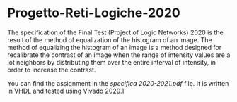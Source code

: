 # Progetto-Reti-Logiche-2020

The specification of the Final Test (Project of Logic Networks) 2020 is the result of the method of
equalization of the histogram of an image.
The method of equalizing the histogram of an image is a method designed for
recalibrate the contrast of an image when the range of intensity values are a lot
neighbors by distributing them over the entire interval of intensity, in order to increase the
contrast.

You can find the assignment in the *specifica 2020-2021.pdf* file.
It is written in VHDL and tested using Vivado 2020.1

